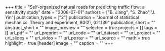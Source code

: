 +++
title = "Self-organized natural roads for predicting traffic flow: a sensitivity study"
date = "2008-07-01"
authors = ["B. Jiang", "S. Zhao","J. Yin"]
publication_types = ["2"]
publication = "Journal of statistical mechanics: Theory and experiment, 80(2), 021136"
publication_short = ""
abstract_short = ""
image_preview = ""
selected = true
projects = []
tags = []
url_pdf = ""
url_preprint = ""
url_code = ""
url_dataset = ""
url_project = ""
url_slides = ""
url_video = ""
url_poster = ""
url_source = ""
math = true
highlight = true
[header]
image = ""
caption = ""
+++
